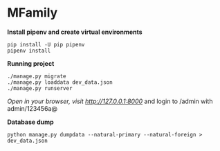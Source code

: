# MFamily

**Install pipenv and create virtual environments**
```
pip install -U pip pipenv
pipenv install
```


**Running project**
```
./manage.py migrate
./manage.py loaddata dev_data.json
./manage.py runserver
```
*Open in your browser, visit http://127.0.0.1:8000* and login to /admin with admin/123456a@

**Database dump**

```
python manage.py dumpdata --natural-primary --natural-foreign > dev_data.json
```